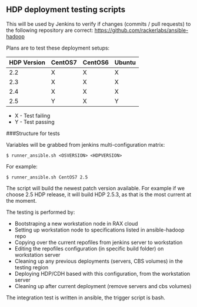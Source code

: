 ## HDP deployment testing scripts

This will be used by Jenkins to verify if changes (commits / pull requests) to the following repository are correct:
https://github.com/rackerlabs/ansible-hadoop

Plans are to test these deployment setups:


| HDP Version  | CentOS7 | CentOS6 | Ubuntu |
| ------------ | ------- | ------ | ------- |
| 2.2  | X  | X  | X  |
| 2.3  | X  | X  | X  |
| 2.4  | X  | X  | X  |
| 2.5  | Y  | X  | Y  |


* X - Test failing
* Y - Test passing


###Structure for tests

Variables will be grabbed from jenkins multi-configuration matrix:

```
$ runner_ansible.sh <OSVERSION> <HDPVERSION>
```


For example:

```
$ runner_ansible.sh CentOS7 2.5
```

The script will build the newest patch version available. For example if we choose 2.5 HDP release, it will build HDP 2.5.3, as that is the most current at the moment.


The testing is performed by: 
* Bootstraping a new workstation node in RAX cloud
* Setting up workstation node to specifications listed in ansible-hadoop repo
* Copying over the current repofiles from jenkins server to workstation
* Editing the repofiles configuration (in specific build folder) on workstation server
* Cleaning up any previous deployments (servers, CBS volumes) in the testing region
* Deploying HDP/CDH based with this configuration, from the workstation server
* Cleaning up after current deployment (remove servers and cbs volumes)

The integration test is written in ansible, the trigger script is bash.



